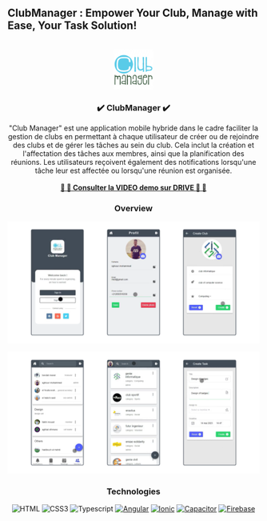 ## ClubManager : Empower Your Club, Manage with Ease, Your Task Solution!
<!-- PROJECT LOGO -->
<br />
<div align="center">
  <img src="logo.png" alt="Logo" width="80" height="80">

  <h3 align="center"> ✔️ ClubManager ✔️ </h3>

  <p align="center">
    "Club Manager" est une application mobile hybride dans le cadre faciliter la gestion de clubs en permettant à chaque utilisateur de créer ou
    de rejoindre des clubs et de gérer les tâches au sein du club. Cela inclut la création et
    l'affectation des tâches aux membres, ainsi que la planification des réunions. Les utilisateurs
    reçoivent également des notifications lorsqu'une tâche leur est affectée ou lorsqu'une réunion
    est organisée.
    <br />
    <br />
    <a target="_blank" href="https://drive.google.com/drive/folders/1iQRKdZBFc8rpf4Dl5opbdX2CiabqeyDD">
      <strong> 🔗 🔗 Consulter la VIDEO demo sur DRIVE 🔗 🔗</strong>
    </a>
    <br />
  </p>
  
  ### Overview
  
  <p align="center">
    <img src="./src/assets/images/club_manager_1.png">
  </p>
  <p align="center">
    <img src="./src/assets/images/club_manager_2.png">
  </p>

  ### Technologies
  
![HTML](https://img.shields.io/badge/HTML5-E34F26?style=for-the-badge&logo=html5&logoColor=white)
![CSS3](https://img.shields.io/badge/CSS3-1572B6?style=for-the-badge&logo=css3&logoColor=white)
![Typescript](https://img.shields.io/badge/Typescript-007acc?style=for-the-badge&labelColor=black&logo=typescript&logoColor=007acc)
[![Angular](https://img.shields.io/badge/Angular-DD0031?style=for-the-badge&labelColor=black&logo=angular&logoColor=DD0031)](https://angular.io/)
[![Ionic](https://img.shields.io/badge/Ionic-3880FF?style=for-the-badge&labelColor=black&logo=ionic&logoColor=3880FF)](https://ionicframework.com/)
[![Capacitor](https://img.shields.io/badge/Capacitor-4B8BF7?style=for-the-badge&labelColor=black&logo=capacitor&logoColor=4B8BF7)](https://capacitorjs.com/)
[![Firebase](https://img.shields.io/badge/Firebase-FFCA28?style=for-the-badge&labelColor=black&logo=firebase&logoColor=FFCA28)](https://firebase.google.com/)
  
</div>
